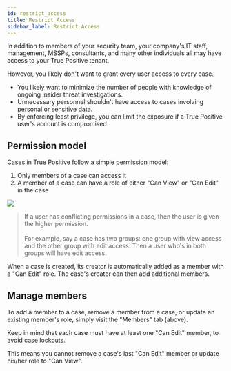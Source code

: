 ```yaml
---
id: restrict_access
title: Restrict Access
sidebar_label: Restrict Access
---
```


In addition to members of your security team, your company's IT staff, management, MSSPs, consultants, and many other individuals all may have access to your True Positive tenant.

However, you likely don't want to grant every user access to every case.

- You likely want to minimize the number of people with knowledge of ongoing insider threat investigations.
- Unnecessary personnel shouldn't have access to cases involving personal or sensitive data.
- By enforcing least privilege, you can limit the exposure if a True Positive user's account is compromised.

## Permission model

Cases in True Positive follow a simple permission model:

1. Only members of a case can access it
2. A member of a case can have a role of either "Can View" or "Can Edit" in the case

![](https://storage.googleapis.com/tp_landing_page_videos/case_members.png)

> If a user has conflicting permissions in a case, then the user is given the higher permission.<br /><br />
> For example, say a case has two groups: one group with view access and the other group with edit access. Then a user who's in both groups will have edit access.

When a case is created, its creator is automatically added as a member with a "Can Edit" role. The case's creator can then add additional members.

## Manage members

To add a member to a case, remove a member from a case, or update an existing member's role, simply visit the "Members" tab (above).

Keep in mind that each case must have at least one "Can Edit" member, to avoid case lockouts.

This means you cannot remove a case's last "Can Edit" member or update his/her role to "Can View".

